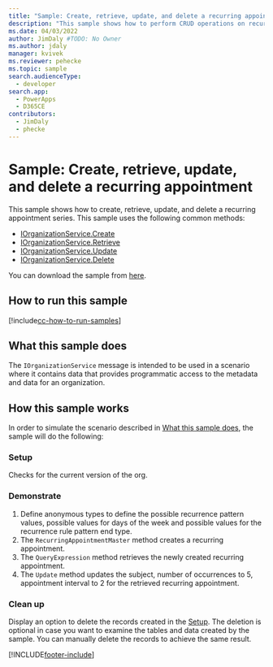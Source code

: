 ```yaml
---
title: "Sample: Create, retrieve, update, and delete a recurring appointment (Microsoft Dataverse) | Microsoft Docs" # Intent and product brand in a unique string of 43-59 chars including spaces
description: "This sample shows how to perform CRUD operations on recurring appointment" # 115-145 characters including spaces. This abstract displays in the search result.
ms.date: 04/03/2022
author: JimDaly #TODO: No Owner
ms.author: jdaly
manager: kvivek
ms.reviewer: pehecke
ms.topic: sample
search.audienceType:
  - developer
search.app:
  - PowerApps
  - D365CE
contributors:
  - JimDaly
  - phecke
---
```


# Sample: Create, retrieve, update, and delete a recurring appointment

This sample shows how to create, retrieve, update, and delete a recurring appointment series. This sample uses the following common methods:

- [IOrganizationService.Create](/dotnet/api/microsoft.xrm.sdk.iorganizationservice.create)
- [IOrganizationService.Retrieve](/dotnet/api/microsoft.xrm.sdk.iorganizationservice.retrieve)
- [IOrganizationService.Update](/dotnet/api/microsoft.xrm.sdk.iorganizationservice.update)
- [IOrganizationService.Delete](/dotnet/api/microsoft.xrm.sdk.iorganizationservice.delete)

You can download the sample from [here](https://github.com/microsoft/PowerApps-Samples/tree/master/dataverse/orgsvc/C%23/CRUDRecurringAppointment).

## How to run this sample

[!include[cc-how-to-run-samples](../../includes/cc-how-to-run-samples.md)]

## What this sample does

The `IOrganizationService` message is intended to be used in a scenario where it contains data that provides programmatic access to the metadata and data for an organization.

## How this sample works

In order to simulate the scenario described in [What this sample does](#what-this-sample-does), the sample will do the following:

### Setup

Checks for the current version of the org.

### Demonstrate

1. Define anonymous types to define the possible recurrence pattern values, possible values for days of the week and possible values for the recurrence rule pattern end type.
1. The `RecurringAppointmentMaster` method creates a recurring appointment.
1. The `QueryExpression` method retrieves the newly created recurring appointment.
1. The `Update` method updates the subject, number of occurrences to 5, appointment interval to 2 for the retrieved recurring appointment.

### Clean up

Display an option to delete the records created in the [Setup](#setup). The deletion is optional in case you want to examine the tables and data created by the sample. You can manually delete the records to achieve the same result.

[!INCLUDE[footer-include](../../../../includes/footer-banner.md)]
